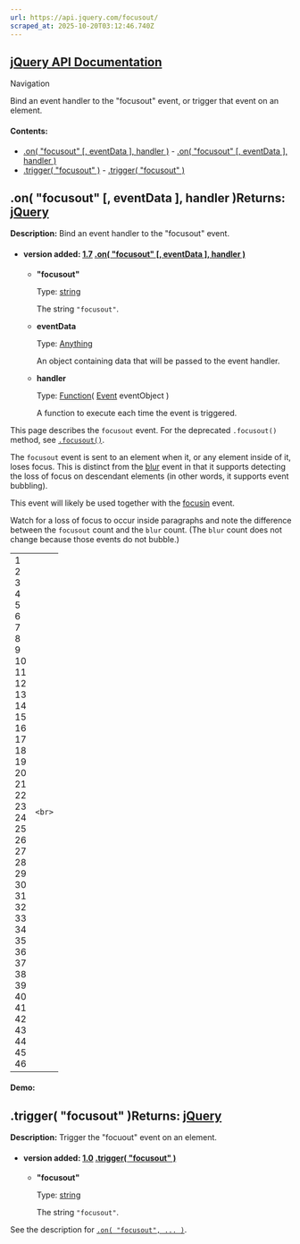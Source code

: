 ```yaml
---
url: https://api.jquery.com/focusout/
scraped_at: 2025-10-20T03:12:46.740Z
---
```


## [jQuery API Documentation](https://jquery.com/ "jQuery API Documentation")

Navigation

Bind an event handler to the "focusout" event, or trigger that event on an element.

#### Contents:

- [.on( "focusout" \[, eventData \], handler )](https://api.jquery.com/focusout/#on1)  - [.on( "focusout" \[, eventData \], handler )](https://api.jquery.com/focusout/#on-%22focusout%22-eventData-handler)
- [.trigger( "focusout" )](https://api.jquery.com/focusout/#trigger2)  - [.trigger( "focusout" )](https://api.jquery.com/focusout/#trigger-%22focusout%22)

## .on( "focusout" \[, eventData \], handler )Returns: [jQuery](http://api.jquery.com/Types/\#jQuery)

**Description:** Bind an event handler to the "focusout" event.

- #### version added: [1.7](https://api.jquery.com/category/version/1.7/) [.on( "focusout" \[, eventData \], handler )](https://api.jquery.com/focusout/\#on-%22focusout%22-eventData-handler)

  - **"focusout"**

    Type: [string](http://api.jquery.com/Types/#string)

    The string `"focusout"`.

  - **eventData**

    Type: [Anything](http://api.jquery.com/Types/#Anything)

    An object containing data that will be passed to the event handler.

  - **handler**

    Type: [Function](http://api.jquery.com/Types/#Function)( [Event](http://api.jquery.com/Types/#Event) eventObject )

    A function to execute each time the event is triggered.

This page describes the `focusout` event. For the deprecated `.focusout()` method, see [`.focusout()`](https://api.jquery.com/focusout-shorthand/).

The `focusout` event is sent to an element when it, or any element inside of it, loses focus. This is distinct from the [blur](https://api.jquery.com/blur/) event in that it supports detecting the loss of focus on descendant elements (in other words, it supports event bubbling).

This event will likely be used together with the [focusin](https://api.jquery.com/focusin/) event.

Watch for a loss of focus to occur inside paragraphs and note the difference between the `focusout` count and the `blur` count. (The `blur` count does not change because those events do not bubble.)

|     |     |
| --- | --- |
| 1<br>2<br>3<br>4<br>5<br>6<br>7<br>8<br>9<br>10<br>11<br>12<br>13<br>14<br>15<br>16<br>17<br>18<br>19<br>20<br>21<br>22<br>23<br>24<br>25<br>26<br>27<br>28<br>29<br>30<br>31<br>32<br>33<br>34<br>35<br>36<br>37<br>38<br>39<br>40<br>41<br>42<br>43<br>44<br>45<br>46 | ```<br>``` |

#### Demo:

## .trigger( "focusout" )Returns: [jQuery](http://api.jquery.com/Types/\#jQuery)

**Description:** Trigger the "focuout" event on an element.

- #### version added: [1.0](https://api.jquery.com/category/version/1.0/) [.trigger( "focusout" )](https://api.jquery.com/focusout/\#trigger-%22focusout%22)

  - **"focusout"**

    Type: [string](http://api.jquery.com/Types/#string)

    The string `"focusout"`.

See the description for [`.on( "focusout", ... )`](https://api.jquery.com/focusout/#on1).